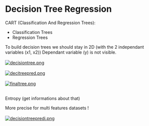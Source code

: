 # Decision Tree Regression

CART (Classification And Regression Trees):
* Classification Trees
* Regression Trees

To build decision trees we should stay in 2D (with the 2 independant variables (x1, x2))
Dependant variable (y) is not visible.<br><br>
[![decisiontree.png](https://i.postimg.cc/Y9vy8j70/decisiontree.png)](https://postimg.cc/HcC2kYV1)<br><br>
[![decitreepred.png](https://i.postimg.cc/fRdNy5y2/decitreepred.png)](https://postimg.cc/ZWJgD8rp)<br><br>
[![finaltree.png](https://i.postimg.cc/SxCBks1H/finaltree.png)](https://postimg.cc/BjZYCq0C)<br><br>

Entropy (get informations about that)

More precise for multi features datasets !<br><br>
[![decisiontreepredi.png](https://i.postimg.cc/7631LvrH/decisiontreepredi.png)](https://postimg.cc/tZgnrMgw)<br><br>
<br><br>
